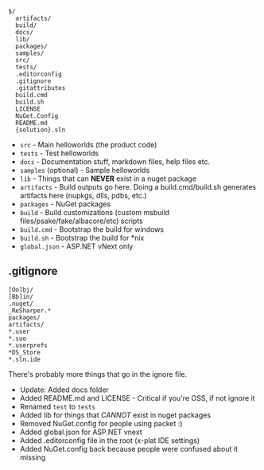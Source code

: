 ```
$/
  artifacts/
  build/
  docs/
  lib/
  packages/
  samples/
  src/
  tests/
  .editorconfig
  .gitignore
  .gitattributes
  build.cmd
  build.sh
  LICENSE
  NuGet.Config
  README.md
  {solution}.sln
```


- `src` - Main helloworlds (the product code)
- `tests` - Test helloworlds
- `docs` - Documentation stuff, markdown files, help files etc.
- `samples` (optional) - Sample helloworlds
- `lib` - Things that can **NEVER** exist in a nuget package
- `artifacts` - Build outputs go here. Doing a build.cmd/build.sh generates artifacts here (nupkgs, dlls, pdbs, etc.)
- `packages` - NuGet packages
- `build` - Build customizations (custom msbuild files/psake/fake/albacore/etc) scripts
- `build.cmd` - Bootstrap the build for windows
- `build.sh` - Bootstrap the build for *nix
- `global.json` - ASP.NET vNext only

## .gitignore
```
[Oo]bj/
[Bb]in/
.nuget/
_ReSharper.*
packages/
artifacts/
*.user
*.suo
*.userprefs
*DS_Store
*.sln.ide
```

There's probably more things that go in the ignore file.


- Update: Added docs folder
- Added README.md and LICENSE - Critical if you're OSS, if not ignore it
- Renamed `test` to `tests`
- Added lib for things that *CANNOT* exist in nuget packages
- Removed NuGet.config for people using packet :)
- Added global.json for ASP.NET vnext
- Added .editorconfig file in the root (x-plat IDE settings)
- Added NuGet.config back because people were confused about it missing